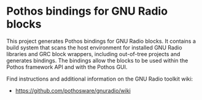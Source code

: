 # Pothos bindings for GNU Radio blocks

This project generates Pothos bindings for GNU Radio blocks.
It contains a build system that scans the host environment
for installed GNU Radio libraries and GRC block wrappers,
including out-of-tree projects and generates bindings.
The bindings allow the blocks to be used within
the Pothos framework API and with the Pothos GUI.

Find instructions and additional information on the GNU Radio toolkit wiki:

* https://github.com/pothosware/gnuradio/wiki
